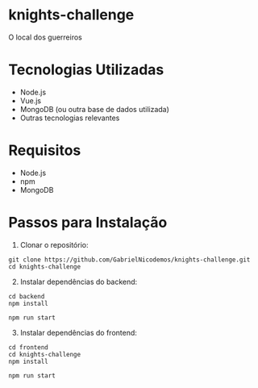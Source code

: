 # knights-challenge

O local dos guerreiros

# Tecnologias Utilizadas
- Node.js
- Vue.js
- MongoDB (ou outra base de dados utilizada)
- Outras tecnologias relevantes

# Requisitos
- Node.js
- npm
- MongoDB

# Passos para Instalação
1. Clonar o repositório:

```
git clone https://github.com/GabrielNicodemos/knights-challenge.git
cd knights-challenge
```

2. Instalar dependências do backend:

```
cd backend
npm install
```

```
npm run start
```

3. Instalar dependências do frontend:

```
cd frontend
cd knights-challenge
npm install
```

```
npm run start
```

